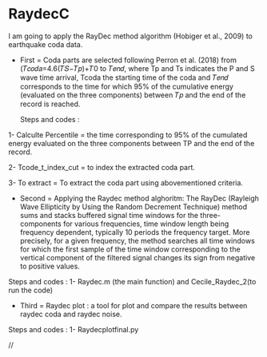 # RaydecC
I am going to apply the RayDec method algorithm (Hobiger et al., 2009) to earthquake coda data.

- First = Coda parts are selected following Perron et al. (2018) from (𝑇𝑐𝑜𝑑𝑎=4.6(𝑇𝑆−𝑇𝑝)+𝑇0 to 𝑇𝑒𝑛𝑑,  where Tp and Ts indicates the P and S wave time arrival, Tcoda the starting time of the coda and 𝑇𝑒𝑛𝑑 corresponds to the time for which 95% of the cumulative energy (evaluated on the three components) between 𝑇𝑝 and the end of the record is reached.
  
  Steps and codes :
  
1- Calculte Percentile = the time corresponding to 95% of the cumulated energy evaluated on the three components between TP and the end of the record.
  
2- Tcode_t_index_cut = to index the extracted coda part.

3- To extract = To extract the coda part using abovementioned criteria.



- Second = Applying the Raydec method alghoritm: The RayDec (Rayleigh Wave Ellipticity by Using the Random Decrement Technique) method sums and stacks buffered signal time windows for the three-components for various frequencies, time window length being frequency dependent, typically 10 periods the frequency target. More precisely, for a given frequency, the method searches all time windows for which the first sample of the time window corresponding to the vertical component of the filtered signal changes its sign from negative to positive values.

Steps and codes :
1- Raydec.m (the main function) and Cecile_Raydec_2(to run the code)


- Third = Raydec plot : a tool for plot and compare the results between raydec coda and raydec noise.

Steps and codes :
1- Raydecplotfinal.py


//

